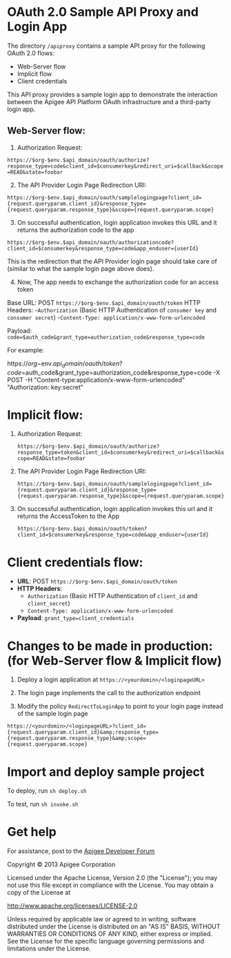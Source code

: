 # OAuth 2.0 Sample API Proxy and Login App

The directory `/apiproxy` contains a sample API proxy for the following OAuth 2.0 flows:

* Web-Server flow
* Implicit flow
* Client credentials

This API proxy provides a sample login app to demonstrate the interaction between 
the Apigee API Platform OAuth infrastructure and a third-party login app. 

## Web-Server flow:

1. Authorization Request:	

```https://$org-$env.$api_domain/oauth/authorize?response_type=code&client_id=$consumerkey&redirect_uri=$callback&scope=READ&state=foobar```

2. The API Provider Login Page Redirection URI:

```https://$org-$env.$api_domain/oauth/samplelogingpage?client_id={request.queryparam.client_id}&response_type={request.queryparam.response_type}&scope={request.queryparam.scope}```

3. On successful authentication, login application invokes this URL and it returns the authorization code to the app

```https://$org-$env.$api_domain/oauth/authorizationcode?client_id=$consumerkey&response_type=code&app_enduser={userId}```

This is the redirection that the API Provider login page should take care of (similar to what the sample login page above does).

4. Now, The app needs to exchange the authorization code for an access token

Base URL: POST `https://$org-$env.$api_domain/oauth/token`
HTTP Headers:
-`Authorization` (Basic HTTP Authentication of `consumer key` and `consumer secret`)
-`Content-Type: application/x-www-form-urlencoded`

Payload: `code=$auth_code&grant_type=authorization_code&response_type=code`

For example:

https://$org-$env.$api_domain/oauth/token?code=$auth_code&grant_type=authorization_code&response_type=code
-X POST -H "Content-type:application/x-www-form-urlencoded" "Authorization: key:secret"

# Implicit flow:

1. Authorization Request:

	````https://$org-$env.$api_domain/oauth/authorize?response_type=token&client_id=$consumerkey&redirect_uri=$callback&scope=READ&state=foobar````

2. The API Provider Login Page Redirection URI:

    ```https://$org-$env.$api_domain/oauth/samplelogingpage?client_id={request.queryparam.client_id}&response_type={request.queryparam.response_type}&scope={request.queryparam.scope}```

3. On successful authentication, login application invokes this url and it returns the AccessToken to the App

    ```https://$org-$env.$api_domain/oauth/token?client_id=$consumerkey&response_type=code&app_enduser={userId}```

# Client credentials flow:

* **URL**: POST `https://$org-$env.$api_domain/oauth/token`
* **HTTP Headers**:
    * `Authorization` (Basic HTTP Authentication of `client_id` and `client_secret`)
    * `Content-Type: application/x-www-form-urlencoded`
* **Payload**: `grant_type=client_credentials`


# Changes to be made in production: (for Web-Server flow & Implicit flow) 

1. Deploy a login application at `https://<yourdomin>/<loginpageURL>`

2. The login page implements the call to the authorization endpoint

3. Modify the policy `RedirectToLoginApp` to point to your login page instead of the sample login page

```https://<yourdomin>/<loginpageURL>?client_id={request.queryparam.client_id}&amp;response_type={request.queryparam.response_type}&amp;scope={request.queryparam.scope}```

# Import and deploy sample project

To deploy, run `sh deploy.sh`

To test, run `sh invoke.sh`

# Get help

For assistance, post to the [Apigee Developer Forum](http://support.apigee.com)

Copyright © 2013 Apigee Corporation

Licensed under the Apache License, Version 2.0 (the "License"); you may not use
this file except in compliance with the License. You may obtain a copy
of the License at

http://www.apache.org/licenses/LICENSE-2.0

Unless required by applicable law or agreed to in writing, software
distributed under the License is distributed on an "AS IS" BASIS,
WITHOUT WARRANTIES OR CONDITIONS OF ANY KIND, either express or implied.
See the License for the specific language governing permissions and
limitations under the License.

